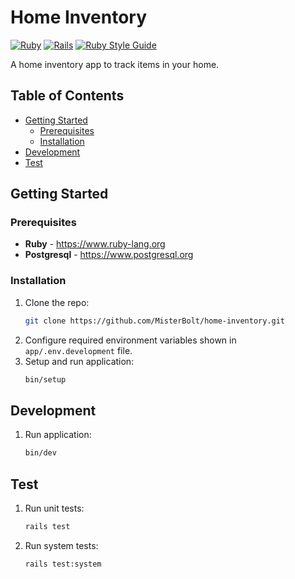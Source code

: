 # Home Inventory
[![Ruby](https://img.shields.io/badge/ruby-3.4.2-brightgreen.svg)](https://www.ruby-lang.org/en/news/2025/02/14/ruby-3-4-2-released)
[![Rails](https://img.shields.io/badge/rails-8.0.2-brightgreen.svg)](https://rubygems.org/gems/rails/versions/8.0.2)
[![Ruby Style Guide](https://img.shields.io/badge/code_style-omakase-brightgreen.svg)](https://github.com/rails/rubocop-rails-omakase)

A home inventory app to track items in your home.

## Table of Contents
* [Getting Started](#getting-started)
    * [Prerequisites](#prerequisites)
    * [Installation](#installation)
* [Development](#development)
* [Test](#test)

## Getting Started

### Prerequisites
- **Ruby** - https://www.ruby-lang.org
- **Postgresql** - https://www.postgresql.org

### Installation
1. Clone the repo:
    ```sh
    git clone https://github.com/MisterBolt/home-inventory.git
    ```
1. Configure required environment variables shown in `app/.env.development` file.
1. Setup and run application:
    ```sh
    bin/setup
    ```

## Development
1. Run application:
    ```sh
    bin/dev
    ```

## Test
1. Run unit tests:
    ```sh
    rails test
    ```
1. Run system tests:
    ```sh
    rails test:system
    ```
